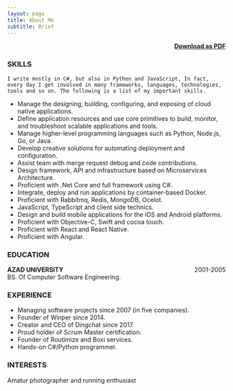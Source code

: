 ```yaml
---
layout: page
title: About Me
subtitle: Brief
---
```


<span style="float: right; "><a href="{{ '/assets/resume.pdf' | prepend: site.baseurl }}"><strong>Download as PDF</strong></a> </span>
<br>

### SKILLS
``` I write mostly in C#, but also in Python and JavaScript, In fact, every day I get involved in many frameworks, languages, technologies, tools and so on. The following is a list of my important skills. ```

- Manage the designing, building, configuring, and exposing of cloud native applications.
- Define application resources and use core primitives to build, monitor, and troubleshoot scalable applications and tools.
- Manage higher-level programming languages such as Python, Node.js, Go, or Java.
- Develop creative solutions for automating deployment and configuration.
- Assist team with merge request debug and code contributions.
- Design framework, API and infrastructure based on Microservices Architecture.
- Proficient with .Net Core and full framework using C#.
- Integrate, deploy and run applications by container-based Docker.
- Proficient with Rabbitmq, Redis, MongoDB, Ocelot.
- JavaScript, TypeScript and client side technics.
- Design and build mobile applications for the iOS and Android platforms.
- Proficient with Objective-C, Swift and cocoa touch.
- Proficient with React and React Native.
- Proficient with Angular.

### EDUCATION
**AZAD UNIVERSITY**<span style="float: right; ">2001-2005</span>  
BS. Of Computer Software Engineering.

### EXPERIENCE
- Managing software projects since 2007 (in five companies).
- Founder of Winper since 2014.
- Creator and CEO of Dingchat since 2017.
- Proud holder of Scrum Master certification.
- Founder of Routimize and Boxi services.
- Hands-on C#/Python programmer.

### INTERESTS
Amatur photographer and running enthusiast
